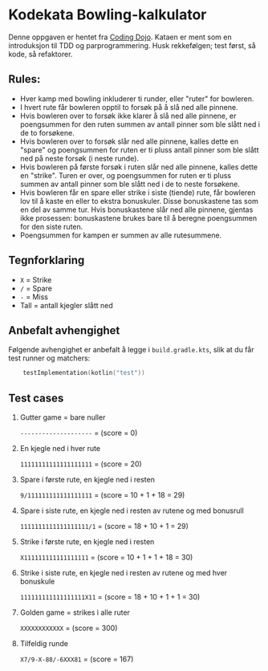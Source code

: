 ﻿# Kodekata Bowling-kalkulator

Denne oppgaven er hentet fra [Coding Dojo](http://codingdojo.org/kata/Bowling/). Kataen er ment som en introduksjon til TDD og parprogrammering. Husk rekkefølgen; test først, så kode, så refaktorer.

## Rules:
- Hver kamp med bowling inkluderer ti runder, eller "ruter" for bowleren.
- I hvert rute får bowleren opptil to forsøk på å slå ned alle pinnene.
- Hvis bowleren over to forsøk ikke klarer å slå ned alle pinnene, er poengsummen for den ruten summen av antall pinner som ble slått ned i de to forsøkene.
- Hvis bowleren over to forsøk slår ned alle pinnene, kalles dette en "spare" og poengsummen for ruten er ti pluss antall pinner som ble slått ned på neste forsøk 
  (i neste runde).
- Hvis bowleren på første forsøk i ruten slår ned alle pinnene, kalles dette en "strike". 
  Turen er over, og poengsummen for ruten er ti pluss summen av antall pinner som ble slått ned i de to neste forsøkene.
- Hvis bowleren får en spare eller strike i siste (tiende) rute, får bowleren lov til å kaste en eller to ekstra bonuskuler. 
  Disse bonuskastene tas som en del av samme tur. Hvis bonuskastene slår ned alle pinnene, gjentas ikke prosessen: 
  bonuskastene brukes bare til å beregne poengsummen for den siste ruten.
- Poengsummen for kampen er summen av alle rutesummene.


## Tegnforklaring
- `X` = Strike
- `/` = Spare
- `-` = Miss
- Tall = antall kjegler slått ned

## Anbefalt avhengighet

Følgende avhengighet er anbefalt å legge i `build.gradle.kts`, slik at du får test runner og matchers:

```kotlin
    testImplementation(kotlin("test"))
```

## Test cases
1. Gutter game = bare nuller

   `--------------------` = (score = 0)
2. En kjegle ned i hver rute 

   `11111111111111111111` = (score = 20)
3. Spare i første rute, en kjegle ned i resten

   `9/111111111111111111` = (score = 10 + 1 + 18 = 29)
4. Spare i siste rute, en kjegle ned i resten av rutene og med bonusrull

   `1111111111111111111/1` = (score = 18 + 10 + 1 = 29)
5. Strike i første rute, en kjegle ned i resten

    `X111111111111111111` = (score = 10 + 1 + 1 + 18 = 30)
6. Strike i siste rute, en kjegle ned i resten av rutene og med hver bonuskule
   
    `111111111111111111X11` = (score = 18 + 10 + 1 + 1 = 30)
7. Golden game = strikes i alle ruter
   
    `XXXXXXXXXXXX` = (score = 300)

8. Tilfeldig runde

    `X7/9-X-88/-6XXX81` = (score = 167)
